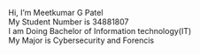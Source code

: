   Hi, I’m Meetkumar G Patel<br>
  My Student Number is 34881807<br> 
  I am Doing Bachelor of Information technology(IT)<br>
  My Major is Cybersecurity and Forencis<br>
  




<!---
Meet0611-p/Meet0611-p is a ✨ special ✨ repository because its `README.md` (this file) appears on your GitHub profile.
You can click the Preview link to take a look at your changes.
--->
